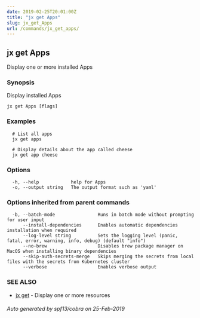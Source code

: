```yaml
---
date: 2019-02-25T20:01:00Z
title: "jx get Apps"
slug: jx_get_Apps
url: /commands/jx_get_apps/
---
```

## jx get Apps

Display one or more installed Apps

### Synopsis

Display installed Apps

```
jx get Apps [flags]
```

### Examples

```
  # List all apps
  jx get apps
  
  # Display details about the app called cheese
  jx get app cheese
```

### Options

```
  -h, --help            help for Apps
  -o, --output string   The output format such as 'yaml'
```

### Options inherited from parent commands

```
  -b, --batch-mode                Runs in batch mode without prompting for user input
      --install-dependencies      Enables automatic dependencies installation when required
      --log-level string          Sets the logging level (panic, fatal, error, warning, info, debug) (default "info")
      --no-brew                   Disables brew package manager on MacOS when installing binary dependencies
      --skip-auth-secrets-merge   Skips merging the secrets from local files with the secrets from Kubernetes cluster
      --verbose                   Enables verbose output
```

### SEE ALSO

* [jx get](/commands/jx_get/)	 - Display one or more resources

###### Auto generated by spf13/cobra on 25-Feb-2019
